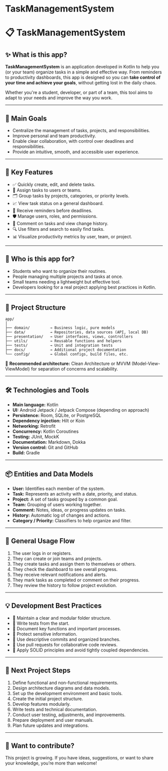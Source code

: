 
# TaskManagementSystem

# 📋 TaskManagementSystem

## ✨ What is this app?

**TaskManagementSystem** is an application developed in Kotlin to help you (or your team) organize tasks in a simple and effective way. From reminders to productivity dashboards, this app is designed so you can **take control of your time and achieve your goals**, without getting lost in the daily chaos.

Whether you're a student, developer, or part of a team, this tool aims to adapt to your needs and improve the way you work.

---

## 🎯 Main Goals

- Centralize the management of tasks, projects, and responsibilities.
- Improve personal and team productivity.
- Enable clear collaboration, with control over deadlines and responsibilities.
- Provide an intuitive, smooth, and accessible user experience.

---

## 🔧 Key Features

- ✅ Quickly create, edit, and delete tasks.
- 👥 Assign tasks to users or teams.
- 🗂️ Group tasks by projects, categories, or priority levels.
- 📈 View task status on a general dashboard.
- 🔔 Receive reminders before deadlines.
- 🛡️ Manage users, roles, and permissions.
- 📝 Comment on tasks and view change history.
- 🔍 Use filters and search to easily find tasks.
- 📊 Visualize productivity metrics by user, team, or project.

---

## 🧠 Who is this app for?

- Students who want to organize their routines.
- People managing multiple projects and tasks at once.
- Small teams needing a lightweight but effective tool.
- Developers looking for a real project applying best practices in Kotlin.

---

## 🧱 Project Structure

```text
app/
│
├── domain/         → Business logic, pure models
├── data/           → Repositories, data sources (API, local DB)
├── presentation/   → User interfaces, views, controllers
├── utils/          → Reusable functions and helpers
├── tests/          → Unit and integration tests
├── docs/           → Additional project documentation
└── config/         → Global configs, build files, etc.
```

🔄 **Recommended architecture:** Clean Architecture or MVVM (Model-View-ViewModel) for separation of concerns and scalability.

---

## 🛠️ Technologies and Tools

- **Main language:** Kotlin  
- **UI:** Android Jetpack / Jetpack Compose (depending on approach)  
- **Persistence:** Room, SQLite, or PostgreSQL  
- **Dependency injection:** Hilt or Koin  
- **Networking:** Retrofit  
- **Concurrency:** Kotlin Coroutines  
- **Testing:** JUnit, MockK  
- **Documentation:** Markdown, Dokka  
- **Version control:** Git and GitHub  
- **Build:** Gradle  

---

## 📦 Entities and Data Models

- **User:** Identifies each member of the system.  
- **Task:** Represents an activity with a date, priority, and status.  
- **Project:** A set of tasks grouped by a common goal.  
- **Team:** Grouping of users working together.  
- **Comment:** Notes, ideas, or progress updates on tasks.  
- **History:** Automatic log of changes and actions.  
- **Category / Priority:** Classifiers to help organize and filter.  

---

## 🧭 General Usage Flow

1. The user logs in or registers.  
2. They can create or join teams and projects.  
3. They create tasks and assign them to themselves or others.  
4. They check the dashboard to see overall progress.  
5. They receive relevant notifications and alerts.  
6. They mark tasks as completed or comment on their progress.  
7. They review the history to follow project evolution.  

---

## 💡 Development Best Practices

- 📁 Maintain a clear and modular folder structure.  
- 🧪 Write tests from the start.  
- 📝 Document key functions and important processes.  
- 🔐 Protect sensitive information.  
- 🔄 Use descriptive commits and organized branches.  
- 🚦 Use pull requests for collaborative code reviews.  
- 🧹 Apply SOLID principles and avoid tightly coupled dependencies.  

---

## 🚧 Next Project Steps

1. Define functional and non-functional requirements.  
2. Design architecture diagrams and data models.  
3. Set up the development environment and basic tools.  
4. Create the initial project structure.  
5. Develop features modularly.  
6. Write tests and technical documentation.  
7. Conduct user testing, adjustments, and improvements.  
8. Prepare deployment and user manuals.  
9. Plan future updates and integrations.  

---

## 🤝 Want to contribute?

This project is growing. If you have ideas, suggestions, or want to share your knowledge, you’re more than welcome!
